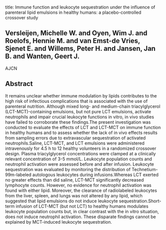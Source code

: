 title: Immune function and leukocyte sequestration under the influence of parenteral lipid emulsions in healthy humans: a placebo-controlled crossover study

## Versleijen, Michelle W. and Oyen, Wim J. and Roelofs, Hennie M. and van Emst-de Vries, Sjenet E. and Willems, Peter H. and Jansen, Jan B. and Wanten, Geert J.
AJCN


## Abstract
It remains unclear whether immune modulation by lipids contributes to the high risk of infectious complications that is associated with the use of parenteral nutrition. Although mixed long- and medium-chain triacylglycerol (LCT-MCT)-containing emulsions, but not pure LCT emulsions, activate neutrophils and impair crucial leukocyte functions in vitro, in vivo studies have failed to corroborate these findings.The present investigation was conducted to evaluate the effects of LCT and LCT-MCT on immune function in healthy humans and to assess whether the lack of in vivo effects results from sampling errors due to extravascular sequestration of activated neutrophils.Saline, LCT-MCT, and LCT emulsions were administered intravenously for 4.5 h to 12 healthy volunteers in a randomized crossover design. Plasma triacylglycerol concentrations were clamped at a clinically relevant concentration of 3-5 mmol/L. Leukocyte population counts and neutrophil activation were assessed before and after infusion. Leukocyte sequestration was evaluated by monitoring the distribution of Technetium-99m-labeled autologous leukocytes during infusions.Whereas LCT exerted no greater effects than did saline, LCT-MCT significantly decreased lymphocyte counts. However, no evidence for neutrophil activation was found with either lipid. Moreover, the clearance of radiolabeled leukocytes from the liver, spleen, and lungs was not altered by any lipid, which suggested that lipid emulsions do not induce leukocyte sequestration.Short-term infusion of LCT-MCT (but not LCT) to healthy humans modulates leukocyte population counts but, in clear contrast with the in vitro situation, does not induce neutrophil activation. These disparate findings cannot be explained by MCT-induced leukocyte sequestration.

